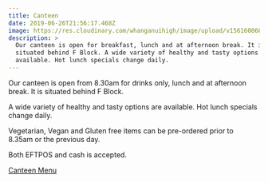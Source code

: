 ```yaml
---
title: Canteen
date: 2019-06-26T21:56:17.468Z
image: https://res.cloudinary.com/whanganuihigh/image/upload/v1561600669/facilities/Canteen_Cropped.jpg
description: >
  Our canteen is open for breakfast, lunch and at afternoon break. It is
  situated behind F Block. A wide variety of healthy and tasty options are
  available. Hot lunch specials change daily.
---
```

Our canteen is open from 8.30am for drinks only, lunch and at afternoon break. It is situated behind F Block.

A wide variety of healthy and tasty options are available. Hot lunch specials change daily.

Vegetarian, Vegan and Gluten free items can be pre-ordered prior to 8.35am or the previous day.

Both EFTPOS and cash is accepted.

[Canteen Menu](https://res.cloudinary.com/whanganuihigh/image/upload/v1653000216/faculties/WHS_Canteen_Menu_2022.pdf)